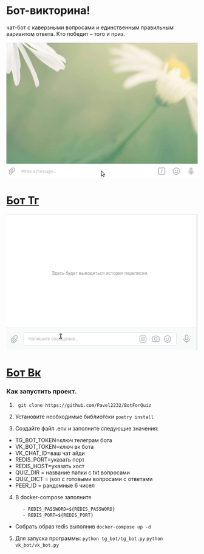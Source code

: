 # Бот-викторина! 
чат-бот с каверзными вопросами и единственным правильным вариантом ответа. Кто победит – того и приз.

![Пример работы](https://github.com/Pavel2232/BotForQuiz/blob/master/examination_tg.gif)
# [Бот Тг](https://t.me/QuizPabloBot)
![](https://github.com/Pavel2232/BotForQuiz/blob/master/examination_vk.gif)
# [Бот Вк](https://vk.com/club222012081)
### Как запустить проект.
1. ``` git clone https://github.com/Pavel2232/BotForQuiz```

2. Установите необходимые библиотеки  ```poetry install```

3. Создайте файл .env и заполните следующие значения:
* TG_BOT_TOKEN=ключ телеграм бота 
* VK_BOT_TOKEN=ключ вк бота
* VK_CHAT_ID=ваш чат айди
* REDIS_PORT=указать порт
* REDIS_HOST=указать хост
* QUIZ_DIR = название папки с txt вопросами
* QUIZ_DICT = json с готовыми вопросами с ответами
* PEER_ID = рандомные 6 чисел

4. В docker-compose заполните 
```      
      - REDIS_PASSWORD=${REDIS_PASSWORD}
      - REDIS_PORT=${REDIS_PORT}
```
      
* Собрать образ redis выполнив ```docker-compose up -d```


5. Для запуска программы:
```python tg_bot/tg_bot.py```
```python vk_bot/vk_bot.py```

